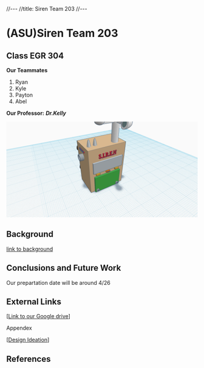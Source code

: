 //---
//title: Siren Team 203
//---

# (ASU)Siren Team 203

## Class EGR 304 

**Our Teammates**

1. Ryan
2. Kyle
3. Payton
4. Abel


**Our Professor:** **_Dr.Kelly_**

[![Watch the video](https://github.com/S-I-R-E-N-Team-203-EGR-314/S.I.R.E.N-Team-203-EGR-314.github.io/blob/e6246104951143625f1e380537cdbe546bc80f54/pic/3DSiren.png)](https://www.youtube.com/watch?v=YAdvBfmHnMA)





## Background




[link to background](/background)


## Conclusions and Future Work
Our prepartation date will be around 4/26

## External Links

[[Link to our Google drive](https://drive.google.com/drive/folders/1WxI9KwXmxpbQYfk2oKFxPJ8Cy0x9YktA?usp=sharing)]





Appendex 


[[Design Ideation]([https://github.com/S-I-R-E-N-Team-203-EGR-314/S.I.R.E.N-Team-203-EGR-314.github.io/blob/92188279f6b98c0164fea9c008447500aa727bbf/DesignIdeation.md](https://github.com/S-I-R-E-N-Team-203-EGR-314/S.I.R.E.N-Team-203-EGR-314.github.io/blob/0dcbbda640ca2afed63d17e60f8675a696e2553a/DesignIdeation.md)https://github.com/S-I-R-E-N-Team-203-EGR-314/S.I.R.E.N-Team-203-EGR-314.github.io/blob/0dcbbda640ca2afed63d17e60f8675a696e2553a/DesignIdeation.md)]

<link rel= "DesignIdeation" href = "DesignIdeation.md">  

## References



